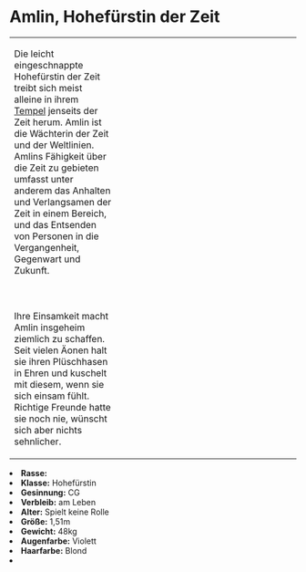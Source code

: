 # Amlin, Hohefürstin der Zeit

<primary-label ref="npc"/>

<secondary-label ref="faergria"/>

<secondary-label ref="2"/>

<table>
<tr><td>
<p>
Die leicht eingeschnappte Hohefürstin der Zeit treibt sich meist alleine in ihrem
<a href="Tempel-der-Zeit.md">Tempel</a> jenseits der Zeit herum. Amlin ist die Wächterin der
Zeit und der Weltlinien. Amlins Fähigkeit über die Zeit zu gebieten umfasst unter anderem das Anhalten und Verlangsamen
der Zeit in einem Bereich, und das Entsenden von Personen in die Vergangenheit, Gegenwart und Zukunft.
<br></br><br></br>
Ihre Einsamkeit macht Amlin insgeheim ziemlich zu schaffen. Seit vielen Äonen halt sie ihren Plüschhasen in Ehren und
kuschelt mit diesem, wenn sie sich einsam fühlt. Richtige Freunde hatte sie noch nie, wünscht sich aber nichts
sehnlicher.
</p>

</td><td width="300">
<!-- Edit here -->
<img src="amlin.png" alt="" />
</td></tr>
</table>

<procedure title="Allgemeine Informationen">
<list columns="2">
<li><b>Rasse:</b> <a href="Folks.md" anchor="menschen"></a></li>
<li><b>Klasse:</b> Hohefürstin</li>
<li><b>Gesinnung:</b> CG</li>
<li><b>Verbleib:</b> am Leben</li>
</list>
</procedure>

<procedure title="Aussehen">
<list columns="3">
<li><b>Alter:</b> Spielt keine Rolle</li>
<li><b>Größe:</b> 1,51m</li>
<li><b>Gewicht:</b> 48kg</li>
<li><b>Augenfarbe:</b> Violett</li>
<li><b>Haarfarbe:</b> Blond</li>
<!-- <li><b>Maße:</b> 80/68-58-84</li> -->
</list>
</procedure>

<procedure title="Beziehungen">
<list columns="2">
<li></li>
</list>
</procedure>

<!--
## Notizen

- **Ziele:** 
- **Geheimnisse:** 
-->